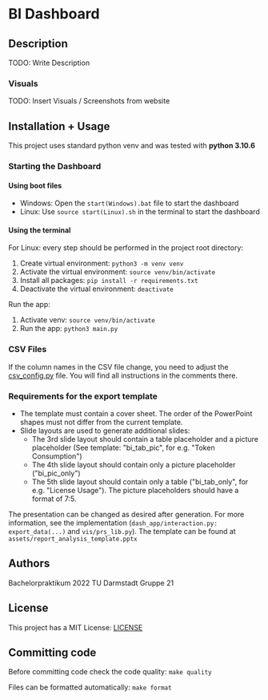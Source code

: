 # BI Dashboard

## Description
TODO: Write Description

### Visuals
TODO: Insert Visuals / Screenshots from website

## Installation + Usage
This project uses standard python venv and was tested with **python 3.10.6**

### Starting the Dashboard
#### Using boot files
- Windows: Open the `start(Windows).bat` file to start the dashboard
- Linux: Use `source start(Linux).sh` in the terminal to start the dashboard

#### Using the terminal
For Linux: every step should be performed in the project root directory:
1. Create virtual environment: `python3 -m venv venv`
2. Activate the virtual environment: `source venv/bin/activate`
3. Install all packages: `pip install -r requirements.txt`
4. Deactivate the virtual environment: `deactivate`


Run the app:
1. Activate venv: `source venv/bin/activate`
2. Run the app: `python3 main.py`

### CSV Files
If the column names in the CSV file change, you need to adjust the [csv_config.py](csv_config.py) file. You will find all instructions in the comments there.

### Requirements for the export template
- The template must contain a cover sheet. The order of the PowerPoint shapes must not differ from the current template.
- Slide layouts are used to generate additional slides:
    - The 3rd slide layout should contain a table placeholder and a picture placeholder (See template: "bi_tab_pic", for e.g. "Token Consumption")
    - The 4th slide layout should contain only a picture placeholder ("bi_pic_only")
    - The 5th slide layout should contain only a table ("bi_tab_only", for e.g. "License Usage"). The picture placeholders should have a format of 7:5.

The presentation can be changed as desired after generation. For more information, see the implementation (`dash_app/interaction.py: export_data(...)` and `vis/prs_lib.py`). The template can be found at `assets/report_analysis_template.pptx`

## Authors
Bachelorpraktikum 2022 TU Darmstadt Gruppe 21

## License
This project has a MIT License: [LICENSE](LICENSE)

## Committing code
Before committing code check the code quality: `make quality`

Files can be formatted automatically: `make format`

